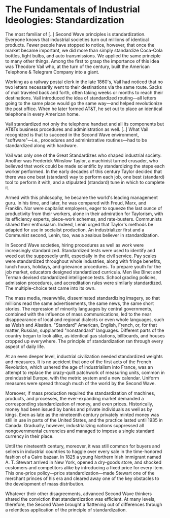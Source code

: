 # The Fundamentals of Industrial Ideologies: Standardization

The most familiar of [..] Second Wave principles is
standardization. Everyone knows that industrial societies turn out
millions of identical products. Fewer people have stopped to notice,
however, that once the market became important, we did more than
simply standardize Coca-Cola bottles, light bulbs, and auto
transmissions. We applied the same principle to many other
things. Among the first to grasp the importance of this idea was
Theodore Vail who, at the turn of the century, built the American
Telephone & Telegram Company into a giant.

Working as a railway postal clerk in the late 1860's, Vail had noticed
that no two letters necessarily went to their destinations via the
same route. Sacks of mail traveled back and forth, often taking weeks
or months to reach their destinations. Vail introduced the idea of
standardized routing—all letters going to the same place would go the
same way—and helped revolutionize the post office. When he later
formed AT&T, he set out to place an identical telephone in every
American home.

Vail standardized not only the telephone handset and all its
components but AT&Ts business procedures and administration as
well. [..]  What Vail recognized is that to succeed in the Second Wave
environment, "software"—i.e., procedures and administrative
routines—had to be standardized along with hardware.

Vail was only one of the Great Standardizes who shaped industrial society. Another was Frederick Winslow Taylor, a machinist turned crusader, who believed that work could be made scientific by standardizing the steps each worker performed. In the early decades of this century Taylor decided that there was one best (standard) way to perform each job, one best (standard) tool to perform it with, and a stipulated (standard) tune in which to complete it.

Armed with this philosophy, he became the world's leading management
guru. In his time, and later, he was compared with Freud, Marx, and
Franklin. Nor were capitalist employers, eager to squeeze the last
ounce of productivity from their workers, alone in their admiration
for Taylorism, with its efficiency experts, piece-work schemes, and
rate-busters. Communists shared their enthusiasm. Indeed, Lenin urged
that Taylor's methods be adapted for use in socialist production. An
industrializer first and a Communist second, Lenin, too, was a zealous
believer in standardization.

In Second Wave societies, hiring procedures as well as work were
increasingly standardized. Standardized tests were used to identify
and weed out the supposedly unfit, especially in the civil
service. Pay scales were standardized throughout whole industries,
along with fringe benefits, lunch hours, holidays, and grievance
procedures. To prepare youth for the job market, educators designed
standardized curricula. Men like Binet and Terman devised standardized
intelligence tests. School grading policies, admission procedures, and
accreditation rules were similarly standardized. The multiple-choice
test came into its own.

The mass media, meanwhile, disseminated standardizing imagery, so that
millions read the same advertisements, the same news, the same short
stories. The repression of minority languages by central governments,
combined with the influence of mass communications, led to the near
disappearance of local and regional dialects or even whole languages,
such as Welsh and Alsatian. "Standard" American, English, French, or,
for that matter, Russian, supplanted "nonstandard"
languages. Different parts of the country began to look alike, as
identical gas stations, billboards, and houses cropped up
everywhere. The principle of standardization ran through every aspect
of daily life.

At an even deeper level, industrial civilization needed standardized
weights and measures. It is no accident that one of the first acts of
the French Revolution, which ushered the age of industrialism into
France, was an attempt to replace the crazy-quilt patchwork of
measuring units, common in preindustrial Europe, with the metric
system and a new calendar. Uniform measures were spread through much
of the world by the Second Wave.

Moreover, if mass production required the standardization of machines,
products, and processes, the ever-expanding market demanded a
corresponding standardization of money, and even prices. Historically,
money had been issued by banks and private individuals as well as by
kings. Even as late as the nineteenth century privately minted money
was still in use in parts of the United States, and the practice
lasted until 1935 in Canada. Gradually, however, industrializing
nations suppressed all nongovernmental currencies and managed to
impose a single standard currency in their place.

Until the nineteenth century, moreover, it was still common for buyers
and sellers in industrial countries to haggle over every sale in the
time-honored fashion of a Cairo bazaar. In 1825 a young Northern Irish
immigrant named A. T. Stewart arrived in New York, opened a dry-goods
store, and shocked customers and competitors alike by introducing a
fixed price for every item. This one-price policy—price
standardization—made Stewart one of the merchant princes of his era
and cleared away one of the key obstacles to the development of mass
distribution.

Whatever their other disagreements, advanced Second Wave thinkers
shared the conviction that standardization was efficient. At many
levels, therefore, the Second Wave brought a flattening out of
differences through a relentless application of the principle of
standardization.
